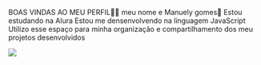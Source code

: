 BOAS VINDAS AO MEU PERFIL🖤🖤
meu nome e Manuely gomes🖤
Estou estudando na Alura
Estou me densenvolvendo na linguagem JavaScript
Utilizo esse espaço para minha organização e compartilhamento dos meu projetos desenvolvidos

![](https://media1.tenor.com/m/rPbFsZxHDLYAAAAC/confused-confused-face.gif)
